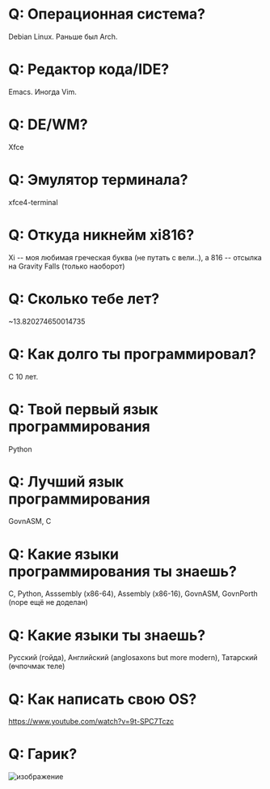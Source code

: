 # Q: Операционная система?
Debian Linux. Раньше был Arch.

# Q: Редактор кода/IDE?
Emacs. Иногда Vim.

# Q: DE/WM? 
Xfce

# Q: Эмулятор терминала?
xfce4-terminal

# Q: Откуда никнейм xi816?
Xi -- моя любимая греческая буква (не путать с вели..), а 816 -- отсылка на Gravity Falls (только наоборот)

# Q: Сколько тебе лет?
~13.820274650014735

# Q: Как долго ты программировал?
С 10 лет.

# Q: Твой первый язык программирования
Python

# Q: Лучший язык программирования
GovnASM, C

# Q: Какие языки программирования ты знаешь?
C, Python, Asssembly (x86-64), Assembly (x86-16), GovnASM, GovnPorth (nope ещё не доделан)

# Q: Какие языки ты знаешь?
Русский (гойда), Английский (anglosaxons but more modern), Татарский (өчпочмак теле)

# Q: Как написать свою OS?
https://www.youtube.com/watch?v=9t-SPC7Tczc

# Q: Гарик?

![изображение](https://github.com/user-attachments/assets/d1c35dff-66c5-41c2-8707-8c8b74ac5ff2)

